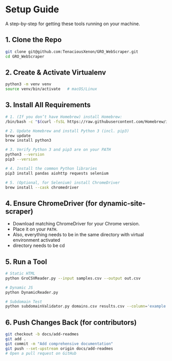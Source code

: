 # Setup Guide

A step-by-step for getting these tools running on your machine.

## 1. Clone the Repo

```bash
git clone git@github.com:TenaciousXenon/GRO_WebScraper.git
cd GRO_WebScraper
```

## 2. Create & Activate Virtualenv

```bash
python3 -m venv venv
source venv/bin/activate   # macOS/Linux
```

## 3. Install All Requirements

```bash
# 1. (If you don’t have Homebrew) install Homebrew:
/bin/bash -c "$(curl -fsSL https://raw.githubusercontent.com/Homebrew/install/HEAD/install.sh)"

# 2. Update Homebrew and install Python 3 (incl. pip3)
brew update
brew install python3

# 3. Verify Python 3 and pip3 are on your PATH
python3 --version
pip3 --version

# 4. Install the common Python libraries
pip3 install pandas aiohttp requests selenium

# 5. (Optional, for Selenium) install ChromeDriver
brew install --cask chromedriver
```

## 4. Ensure ChromeDriver (for dynamic-site-scraper)

- Download matching ChromeDriver for your Chrome version.
- Place it on your `PATH`.
- Also, everything needs to be in the same directory with virtual environment activated
- directory needs to be cd

## 5. Run a Tool

```bash
# Static HTML
python GroCSVReader.py --input samples.csv --output out.csv

# Dynamic JS
python DynamicReader.py

# Subdomain Test
python subdomainValidator.py domains.csv results.csv --column='example subdomain'
```

## 6. Push Changes Back (for contributors)

```bash
git checkout -b docs/add-readmes
git add .
git commit -m "Add comprehensive documentation"
git push --set-upstream origin docs/add-readmes
# Open a pull request on GitHub
```
